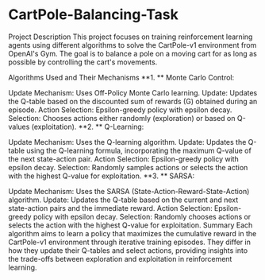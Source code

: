 # CartPole-Balancing-Task

Project Description
This project focuses on training reinforcement learning agents using different algorithms to solve the CartPole-v1 environment from OpenAI's Gym. The goal is to balance a pole on a moving cart for as long as possible by controlling the cart's movements.

Algorithms Used and Their Mechanisms
**1. ** Monte Carlo Control:

Update Mechanism: Uses Off-Policy Monte Carlo learning.
Update: Updates the Q-table based on the discounted sum of rewards (G) obtained during an episode.
Action Selection: Epsilon-greedy policy with epsilon decay.
Selection: Chooses actions either randomly (exploration) or based on Q-values (exploitation).
**2. ** Q-Learning:

Update Mechanism: Uses the Q-learning algorithm.
Update: Updates the Q-table using the Q-learning formula, incorporating the maximum Q-value of the next state-action pair.
Action Selection: Epsilon-greedy policy with epsilon decay.
Selection: Randomly samples actions or selects the action with the highest Q-value for exploitation.
**3. ** SARSA:

Update Mechanism: Uses the SARSA (State-Action-Reward-State-Action) algorithm.
Update: Updates the Q-table based on the current and next state-action pairs and the immediate reward.
Action Selection: Epsilon-greedy policy with epsilon decay.
Selection: Randomly chooses actions or selects the action with the highest Q-value for exploitation.
Summary
Each algorithm aims to learn a policy that maximizes the cumulative reward in the CartPole-v1 environment through iterative training episodes. They differ in how they update their Q-tables and select actions, providing insights into the trade-offs between exploration and exploitation in reinforcement learning.
